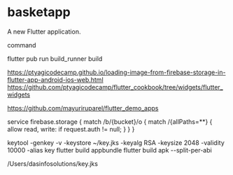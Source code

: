# basketapp

A new Flutter application.

command

flutter pub run build_runner build

https://ptyagicodecamp.github.io/loading-image-from-firebase-storage-in-flutter-app-android-ios-web.html
https://github.com/ptyagicodecamp/flutter_cookbook/tree/widgets/flutter_widgets

https://github.com/mayuriruparel/flutter_demo_apps


service firebase.storage {
  match /b/{bucket}/o {
    match /{allPaths=**} {
      allow read, write: if request.auth != null;
    }
  }
}

keytool -genkey -v -keystore ~/key.jks -keyalg RSA -keysize 2048 -validity 10000 -alias key
flutter build appbundle
flutter build apk --split-per-abi

/Users/dasinfosolutions/key.jks



